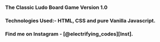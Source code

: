 ### The Classic Ludo Board Game Version 1.0 

### Technologies Used:- HTML, CSS and pure Vanilla Javascript.

### Find me on Instagram - [@electrifying_codes][Inst].

[Instagram]: https://www.instagram.com/electrifying_codes
